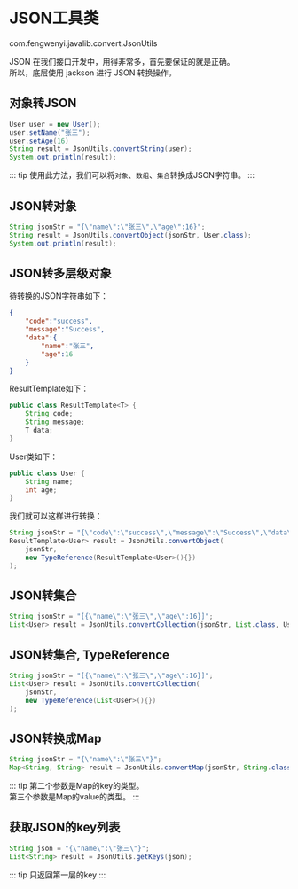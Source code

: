 # JSON工具类

com.fengwenyi.javalib.convert.JsonUtils

JSON 在我们接口开发中，用得非常多，首先要保证的就是正确。<br>
所以，底层使用 jackson 进行 JSON 转换操作。

## 对象转JSON

```java
User user = new User();
user.setName("张三");
user.setAge(16)
String result = JsonUtils.convertString(user);
System.out.println(result);
```

::: tip
使用此方法，我们可以将`对象`、`数组`、`集合`转换成JSON字符串。
:::


## JSON转对象

```java
String jsonStr = "{\"name\":\"张三\",\"age\":16}";
String result = JsonUtils.convertObject(jsonStr, User.class);
System.out.println(result);
```

## JSON转多层级对象

待转换的JSON字符串如下：

```json
{
    "code":"success",
    "message":"Success",
    "data":{
        "name":"张三",
        "age":16
    }
}
```

ResultTemplate如下：

```java
public class ResultTemplate<T> {
    String code;
    String message;
    T data;
}
```

User类如下：

```java
public class User {
    String name;
    int age;
}
```

我们就可以这样进行转换：

```java
String jsonStr = "{\"code\":\"success\",\"message\":\"Success\",\"data\":{\"name\":\"张三\",\"age\":16}}";
ResultTemplate<User> result = JsonUtils.convertObject(
    jsonStr,
    new TypeReference(ResultTemplate<User>(){})
);
```

## JSON转集合

```java
String jsonStr = "[{\"name\":\"张三\",\"age\":16}]";
List<User> result = JsonUtils.convertCollection(jsonStr, List.class, User.class);
```

## JSON转集合, TypeReference

```java
String jsonStr = "[{\"name\":\"张三\",\"age\":16}]";
List<User> result = JsonUtils.convertCollection(
    jsonStr,
    new TypeReference(List<User>(){})
);
```

## JSON转换成Map

```java
String jsonStr = "{\"name\":\"张三\"}";
Map<String, String> result = JsonUtils.convertMap(jsonStr, String.class, String.class);
```

::: tip
第二个参数是Map的key的类型。<br>
第三个参数是Map的value的类型。
:::


## 获取JSON的key列表

```java
String json = "{\"name\":\"张三\"}";
List<String> result = JsonUtils.getKeys(json);
```

::: tip
只返回第一层的key
:::